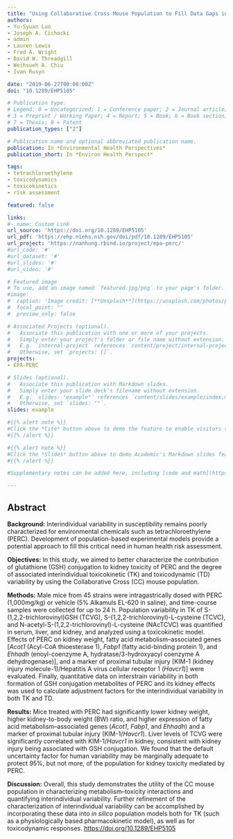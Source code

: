 ```yaml
---
title: "Using Collaborative Cross Mouse Population to Fill Data Gaps in Risk Assessment: A Case Study of Population-Based Analysis of Toxicokinetics and Kidney Toxicodynamics of Tetrachloroethylene"
authors:
- Yu-Syuan Luo
- Joseph A. Cichocki 
- admin
- Lauren Lewis
- Fred A. Wright
- David W. Threadgill
- Weihsueh A. Chiu
- Ivan Rusyn

date: "2019-06-27T00:00:00Z"
doi: "10.1289/EHP5105"

# Publication type.
# Legend: 0 = Uncategorized; 1 = Conference paper; 2 = Journal article;
# 3 = Preprint / Working Paper; 4 = Report; 5 = Book; 6 = Book section;
# 7 = Thesis; 8 = Patent
publication_types: ["2"]

# Publication name and optional abbreviated publication name.
publication: In *Environmental Health Perspectives*
publication_short: In *Environ Health Perspect*

tags:
- tetrachloroethylene
- toxicodynamics
- toxicokinetics
- risk assessment

featured: false

links:
#- name: Custom Link
url_source: 'https://doi.org/10.1289/EHP5105'
url_pdf: 'https://ehp.niehs.nih.gov/doi/pdf/10.1289/EHP5105'
url_project: 'https://nanhung.rbind.io/project/epa-perc/'
#url_code: '#'
#url_dataset: '#'
#url_slides: '#'
#url_video: '#'

# Featured image
# To use, add an image named `featured.jpg/png` to your page's folder. 
#image:
#  caption: 'Image credit: [**Unsplash**](https://unsplash.com/photos/pLCdAaMFLTE)'
#  focal_point: ""
#  preview_only: false

# Associated Projects (optional).
#   Associate this publication with one or more of your projects.
#   Simply enter your project's folder or file name without extension.
#   E.g. `internal-project` references `content/project/internal-project/index.md`.
#   Otherwise, set `projects: []`.
projects:
- EPA-PERC

# Slides (optional).
#   Associate this publication with Markdown slides.
#   Simply enter your slide deck's filename without extension.
#   E.g. `slides: "example"` references `content/slides/example/index.md`.
#   Otherwise, set `slides: ""`.
slides: example

#{{% alert note %}}
#Click the *Cite* button above to demo the feature to enable visitors to import publication metadata into their reference management software.
#{{% /alert %}}

#{{% alert note %}}
#Click the *Slides* button above to demo Academic's Markdown slides feature.
#{{% /alert %}}

#Supplementary notes can be added here, including [code and math](https://sourcethemes.com/academic/docs/writing-markdown-latex/).

---
```


## Abstract

**Background:** Interindividual variability in susceptibility remains poorly characterized for environmental chemicals such as tetrachloroethylene (PERC). Development of population-based experimental models provide a potential approach to fill this critical need in human health risk assessment.

**Objectives:** In this study, we aimed to better characterize the contribution of glutathione (GSH) conjugation to kidney toxicity of PERC and the degree of associated interindividual toxicokinetic (TK) and toxicodynamic (TD) variability by using the Collaborative Cross (CC) mouse population.

**Methods:** Male mice from 45 strains were intragastrically dosed with PERC (1,000mg/kg) or vehicle (5% Alkamuls EL-620 in saline), and time-course samples were collected for up to 24 h. Population variability in TK of S-(1,2,2-trichlorovinyl)GSH (TCVG), S-(1,2,2-trichlorovinyl)-L-cysteine (TCVC), and N-acetyl-S-(1,2,2-trichlorovinyl)-L-cysteine (NAcTCVC) was quantified in serum, liver, and kidney, and analyzed using a toxicokinetic model. Effects of PERC on kidney weight, fatty acid metabolism–associated genes [*Acot1* (Acyl-CoA thioesterase 1), *Fabp1* (fatty acid-binding protein 1), and *Ehhadh* (enoyl-coenzyme A, hydratase/3-hydroxyacyl coenzyme A dehydrogenase)], and a marker of proximal tubular injury [KIM-1 (kidney injury molecule-1)/Hepatitis A virus cellular receptor 1 (*Havcr1*)] were evaluated. Finally, quantitative data on interstrain variability in both formation of GSH conjugation metabolites of PERC and its kidney effects was used to calculate adjustment factors for the interindividual variability in both TK and TD.

**Results:** Mice treated with PERC had significantly lower kidney weight, higher kidney-to-body weight (BW) ratio, and higher expression of fatty acid metabolism–associated genes (*Acot1*, *Fabp1*, and *Ehhadh*) and a marker of proximal tubular injury (KIM-1/*Havcr1*). Liver levels of TCVG were significantly correlated with KIM-1/*Havcr1* in kidney, consistent with kidney injury being associated with GSH conjugation. We found that the default uncertainty factor for human variability may be marginally adequate to protect 95%, but not more, of the population for kidney toxicity mediated by PERC.

**Discussion:** Overall, this study demonstrates the utility of the CC mouse population in characterizing metabolism–toxicity interactions and quantifying interindividual variability. Further refinement of the characterization of interindividual variability can be accomplished by incorporating these data into *in silico* population models both for TK (such as a physiologically based pharmacokinetic model), as well as for toxicodynamic responses. https://doi.org/10.1289/EHP5105
